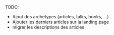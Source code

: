 TODO:
- Ajout des archetypes (articles, talks, books, ...)
- Ajouter les derniers articles sur la landing page
- migrer les descriptions des articles
